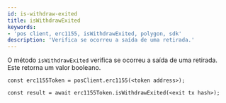 ```yaml
---
id: is-withdraw-exited
title: isWithdrawExited
keywords:
- 'pos client, erc1155, isWithdrawExited, polygon, sdk'
description: 'Verifica se ocorreu a saída de uma retirada.'
---
```


O método `isWithdrawExited` verifica se ocorreu a saída de uma retirada. Este retorna um valor booleano.

```
const erc1155Token = posClient.erc1155(<token address>);

const result = await erc1155Token.isWithdrawExited(<exit tx hash>);

```
